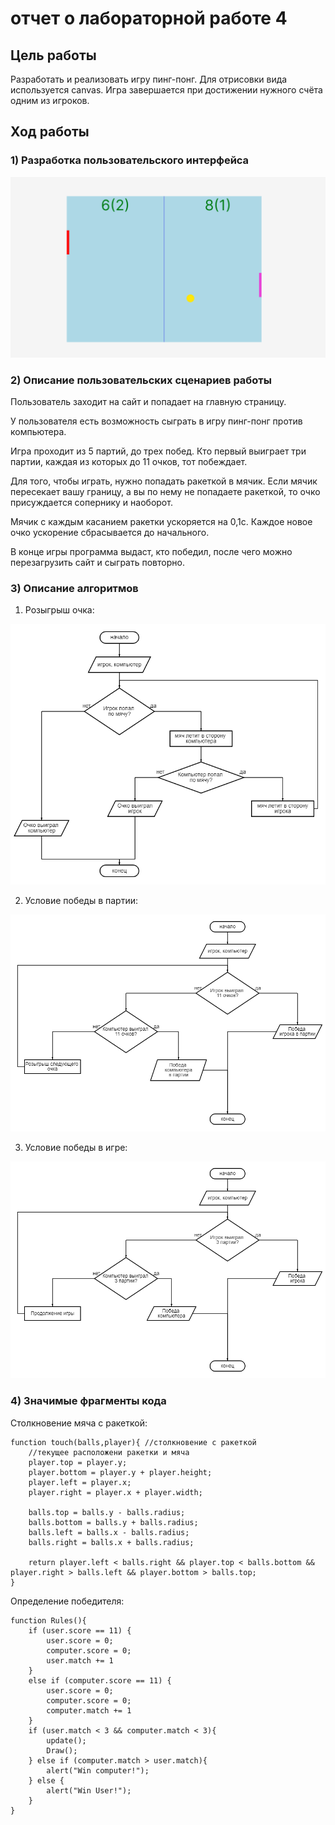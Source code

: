 # отчет о лабораторной работе 4
## Цель работы
Разработать и реализовать игру пинг-понг. Для отрисовки вида используется canvas. Игра завершается при достижении нужного счёта одним из игроков.

## Ход работы
### 1) Разработка пользовательского интерфейса

![](https://github.com/FedrovSergey/ping-pong/blob/main/img/UI.PNG)

### 2) Описание пользовательских сценариев работы
Пользователь заходит на сайт и попадает на главную страницу.

У пользователя есть возможность сыграть в игру пинг-понг против компьютера.

Игра проходит из 5 партий, до трех побед. Кто первый выиграет три партии, каждая из которых до 11 очков, тот побеждает.

Для того, чтобы играть, нужно попадать ракеткой в мячик. Если мячик пересекает вашу границу, а вы по нему не попадаете ракеткой, то очко присуждается сопернику и наоборот.

Мячик с каждым касанием ракетки ускоряется на 0,1с. Каждое новое очко ускорение сбрасывается до начального.

В конце игры программа выдаст, кто победил, после чего можно перезагрузить сайт и сыграть повторно.

### 3) Описание алгоритмов
1) Розыгрыш очка:

![](https://github.com/FedrovSergey/ping-pong/blob/main/img/point%20draw.png)

2) Условие победы в партии:

![](https://github.com/FedrovSergey/ping-pong/blob/main/img/victory%20condition%20in%20the%20game.png)

3) Условие победы в игре:

![](https://github.com/FedrovSergey/ping-pong/blob/main/img/match%20win%20condition.png)

### 4) Значимые фрагменты кода
Столкновение мяча с ракеткой:
```
function touch(balls,player){ //столкновение с ракеткой
    //текущее расположени ракетки и мяча
    player.top = player.y;
    player.bottom = player.y + player.height;
    player.left = player.x;
    player.right = player.x + player.width;

    balls.top = balls.y - balls.radius;
    balls.bottom = balls.y + balls.radius;
    balls.left = balls.x - balls.radius;
    balls.right = balls.x + balls.radius;

    return player.left < balls.right && player.top < balls.bottom && player.right > balls.left && player.bottom > balls.top;
}
```
Определение победителя:
```
function Rules(){ 
	if (user.score == 11) {
		user.score = 0;
		computer.score = 0;
		user.match += 1
	}
	else if (computer.score == 11) {
		user.score = 0;
		computer.score = 0;
		computer.match += 1
	}
    if (user.match < 3 && computer.match < 3){
        update();
        Draw();
    } else if (computer.match > user.match){
        alert("Win computer!");
    } else {
        alert("Win User!");
    }
}
```

